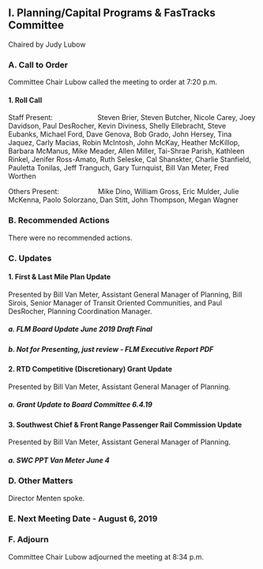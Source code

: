 ## I. Planning/Capital Programs & FasTracks Committee

Chaired by Judy Lubow

### A. Call to Order

Committee Chair Lubow called the meeting to order at 7:20 p.m.

#### 1. Roll Call

Staff Present:                       Steven Brier, Steven Butcher, Nicole Carey, Joey Davidson, Paul DesRocher, Kevin Diviness, Shelly Ellebracht, Steve Eubanks, Michael Ford, Dave Genova, Bob Grado, John Hersey, Tina Jaquez, Carly Macias, Robin McIntosh, John McKay, Heather McKillop, Barbara McManus, Mike Meader, Allen Miller, Tai-Shrae Parish, Kathleen Rinkel, Jenifer Ross-Amato, Ruth Seleske, Cal Shanskter, Charlie Stanfield, Pauletta Tonilas, Jeff Tranguch, Gary Turnquist, Bill Van Meter, Fred Worthen

Others Present:                    Mike Dino, William Gross, Eric Mulder, Julie McKenna, Paolo Solorzano, Dan Stitt, John Thompson, Megan Wagner

### B. Recommended Actions

There were no recommended actions.

### C. Updates

#### 1. First & Last Mile Plan Update

Presented by Bill Van Meter, Assistant General Manager of Planning, Bill Sirois, Senior Manager of Transit Oriented Communities, and Paul DesRocher, Planning Coordination Manager.

##### a. FLM Board Update June 2019 Draft Final

##### b. Not for Presenting, just review - FLM Executive Report PDF

#### 2. RTD Competitive (Discretionary) Grant Update

Presented by Bill Van Meter, Assistant General Manager of Planning.

##### a. Grant Update to Board Committee 6.4.19

#### 3. Southwest Chief & Front Range Passenger Rail Commission Update

Presented by Bill Van Meter, Assistant General Manager of Planning.

##### a. SWC PPT Van Meter June 4

### D. Other Matters

Director Menten spoke.

### E. Next Meeting Date - August 6, 2019

### F. Adjourn

Committee Chair Lubow adjourned the meeting at 8:34 p.m.